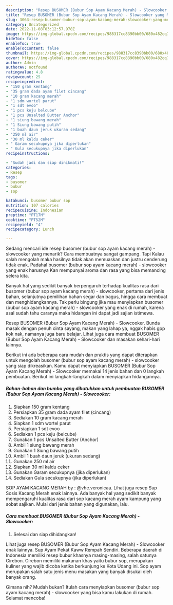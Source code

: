 ```yaml
---
description: "Resep BUSOMER (Bubur Sop Ayam Kacang Merah) - Slowcooker yang Menggugah Selera, Buat Buka Puasa Menggugah Selera"
title: "Resep BUSOMER (Bubur Sop Ayam Kacang Merah) - Slowcooker yang Menggugah Selera, Buat Buka Puasa Menggugah Selera"
slug: 3063-resep-busomer-bubur-sop-ayam-kacang-merah-slowcooker-yang-menggugah-selera-buat-buka-puasa-menggugah-selera
category: Uncategorized
date: 2022-11-08T03:12:57.978Z
image: https://img-global.cpcdn.com/recipes/988317cc8390bb00/680x482cq70/busomer-bubur-sop-ayam-kacang-merah-slowcooker-foto-resep-utama.jpg
hideToc: false
enableToc: true
enableTocContent: false
thumbnail: https://img-global.cpcdn.com/recipes/988317cc8390bb00/680x482cq70/busomer-bubur-sop-ayam-kacang-merah-slowcooker-foto-resep-utama.jpg
cover: https://img-global.cpcdn.com/recipes/988317cc8390bb00/680x482cq70/busomer-bubur-sop-ayam-kacang-merah-slowcooker-foto-resep-utama.jpg
author: Admin
authorAv: notfound
ratingvalue: 4.8
reviewcount: 25
recipeingredient:
- "150 gram kentang"
- "35 gram dada ayam filet cincang"
- "10 gram kacang merah"
- "1 sdm wortel parut"
- "1 sdt evoo"
- "1 pcs keju belcube"
- "1 pcs Unsalted Butter Anchor"
- "1 siung bawang merah"
- "1 Siung bawang putih"
- "1 buah daun jeruk ukuran sedang"
- "250 ml air"
- "30 ml kaldu ceker"
- " Garam secukupnya jika diperlukan"
- " Gula secukupnya jika diperlukan"
recipeinstructions:

- "Sudah jadi dan siap dinikmati!"
categories:
- Resep
tags:
- busomer
- bubur
- sop

katakunci: busomer bubur sop 
nutrition: 107 calories
recipecuisine: Indonesian
preptime: "PT17M"
cooktime: "PT52M"
recipeyield: "4"
recipecategory: Lunch

---
```



Sedang mencari ide resep busomer (bubur sop ayam kacang merah) - slowcooker yang menarik? Cara membuatnya sangat gampang. Tapi Kalau salah mengolah maka hasilnya tidak akan memuaskan dan justru cenderung tidak enak. Padahal busomer (bubur sop ayam kacang merah) - slowcooker yang enak harusnya Kan mempunyai aroma dan rasa yang bisa memancing selera kita.


Banyak hal yang sedikit banyak berpengaruh terhadap kualitas rasa dari busomer (bubur sop ayam kacang merah) - slowcooker, pertama dari jenis bahan, selanjutnya pemilihan bahan segar dan bagus, hingga cara membuat dan menghidangkannya. Tak perlu bingung jika mau menyiapkan busomer (bubur sop ayam kacang merah) - slowcooker yang enak di rumah, karena asal sudah tahu caranya maka hidangan ini dapat jadi sajian istimewa.

Resep BUSOMER (Bubur Sop Ayam Kacang Merah) - Slowcooker. Bunda masak dengan penuh cinta sayang, makan yang lahap ya, nggak habis gpp kok nak, namanya juga baru belajar. Lihat juga cara membuat BUSOMER (Bubur Sop Ayam Kacang Merah) - Slowcooker dan masakan sehari-hari lainnya.


Berikut ini ada beberapa cara mudah dan praktis yang dapat diterapkan untuk mengolah busomer (bubur sop ayam kacang merah) - slowcooker yang siap dikreasikan. Kamu dapat menyiapkan BUSOMER (Bubur Sop Ayam Kacang Merah) - Slowcooker memakai 14 jenis bahan dan 0 langkah pembuatan. Berikut ini langkah-langkah dalam menyiapkan hidangannya.

<!--inarticleads1-->

##### Bahan-bahan dan bumbu yang dibutuhkan untuk pembuatan BUSOMER (Bubur Sop Ayam Kacang Merah) - Slowcooker:

1. Siapkan 150 gram kentang
1. Persiapkan 35 gram dada ayam filet (cincang)
1. Sediakan 10 gram kacang merah
1. Siapkan 1 sdm wortel parut
1. Persiapkan 1 sdt evoo
1. Sediakan 1 pcs keju (belcube)
1. Gunakan 1 pcs Unsalted Butter (Anchor)
1. Ambil 1 siung bawang merah
1. Gunakan 1 Siung bawang putih
1. Ambil 1 buah daun jeruk (ukuran sedang)
1. Gunakan 250 ml air
1. Siapkan 30 ml kaldu ceker
1. Gunakan  Garam secukupnya (jika diperlukan)
1. Sediakan  Gula secukupnya (jika diperlukan)


SOP AYAM KACANG MERAH by : @vhe.veronicaa. Lihat juga resep Sup Sosis Kacang Merah enak lainnya. Ada banyak hal yang sedikit banyak mempengaruhi kualitas rasa dari sop kacang merah ayam kampung yang sobat sajikan. Mulai dari jenis bahan yang digunakan, lalu. 

<!--inarticleads2-->

##### Cara membuat BUSOMER (Bubur Sop Ayam Kacang Merah) - Slowcooker:


1. Selesai dan siap dihidangkan!

Lihat juga resep BUSOMER (Bubur Sop Ayam Kacang Merah) - Slowcooker enak lainnya. Sup Ayam Pekat Kaww Rempah Sendiri. Beberapa daerah di Indonesia memiliki resep bubur khasnya masing-masing, salah satunya Cirebon. Cirebon memiliki makanan khas yaitu bubur sop, merupakan kuliner yang wajib dicoba ketika berkunjung ke Kota Udang ini. Sop ayam merupakan salah satu jenis menu masakan yang banyak disukai oleh banyak orang. 

Gimana nih? Mudah bukan? Itulah cara menyiapkan busomer (bubur sop ayam kacang merah) - slowcooker yang bisa kamu lakukan di rumah. Selamat mencoba!
